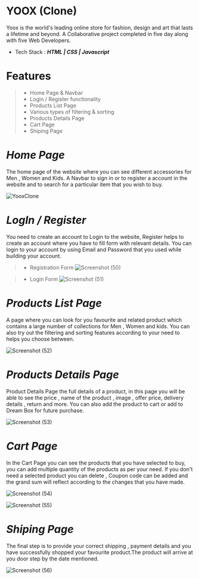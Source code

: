 # YOOX (Clone)

Yoox is the world's leading online store for fashion, design and art that lasts a lifetime and beyond.
A Collaborative project completed in five day along with five Web Developers.

- Tech Stack :
***HTML | CSS | Javascript***

Features
=======
>- Home Page & Navbar
>- Login / Register functionality
>- Products List Page
>- Various types of filtering & sorting
>- Products Details Page
>- Cart Page
>- Shiping Page


***Home Page***
==============
The home page of the website where you can see different accessories for Men , Women and Kids.
A Navbar to sign in or to register a account in the website and to search for a particular item that you wish to buy.

![YooxClone](https://user-images.githubusercontent.com/103952018/191084441-f689a797-2e78-41dd-95cd-9955e1cffec5.png)

***LogIn / Register***
======
You need to create an account to Login to the website, Register helps to create an account where you have to fill form with relevant details.
You can login to your account by using Email and Password that you used while building your account.

>- Registration Form
![Screenshot (50)](https://user-images.githubusercontent.com/103952018/191086662-152bd1b6-32e1-4ecc-96fa-fb0f4e53a930.png)


>- Login Form
![Screenshot (51)](https://user-images.githubusercontent.com/103952018/191086165-ac7fd5df-0739-4caa-8c93-a794cbba4f44.png)

***Products List Page***
====

A page where you can look for you favourite and related product which contains a large number of collections for Men , Women and kids.
You can also try out the filtering and sorting features according to your need to helps you choose between.

![Screenshot (52)](https://user-images.githubusercontent.com/103952018/191089059-6714a529-4443-4b56-a051-30bec1688b58.png)

***Products Details Page***
====

Product Details Page the full details of a product, in this page you will be able to see the price , name of the product , image , offer price, delivery details , return and more. You can also add the product to cart or add to Dream Box for future purchase. 

![Screenshot (53)](https://user-images.githubusercontent.com/103952018/191090131-34775aa1-765f-4330-9222-ce1c692cda7c.png)

***Cart Page***
====
In the Cart Page you can see the products that you have selected to buy, you can add multiple quantity of the products as per your need.
If you don't need a selected product you can delete , Coupon code can be added and the grand sum will reflect according to the changes that you have made.

![Screenshot (54)](https://user-images.githubusercontent.com/103952018/191092129-ca3393b0-73e0-4869-a0a8-4d9245504a84.png)

![Screenshot (55)](https://user-images.githubusercontent.com/103952018/191092249-979126b1-bb4e-4ae9-8f50-a2cd32edb5ea.png)

***Shiping Page***
=====
The final step is to provide your correct shipping , payment details and you have successfully shopped your favourite product.The product will arrive at you door step by the date mentioned.

![Screenshot (56)](https://user-images.githubusercontent.com/103952018/191093742-ae8d1d4d-d0a9-4be3-a85f-5dabcd359cd0.png)



